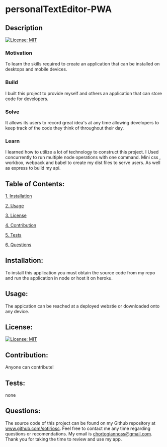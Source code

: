 # personalTextEditor-PWA

## Description

[![License: MIT](https://img.shields.io/badge/License-MIT-yellow.svg)](https://opensource.org/licenses/MIT)

### Motivation

To learn the skills required to create an application that can be installed on desktops and mobile devices.

### Build

I built this project to provide myself and others an application that can store code for developers. 

### Solve

It allows its users to record great idea's at any time allowing developers to keep track of the code they think of throughout their day. 

### Learn

I learned how to utilize a lot of technology to construct this project. I Used concurrently to run multiple node operations with one command. Mini css , workbox, webpack and babel to create my dist files to serve users. As well as  express to  build my api.

## Table of Contents:

[1. Installation](#Installation)

[2. Usage](#Usage)

[3. License](#License)

[4. Contribution](#Contribution)

[5. Tests](#Tests)

[6. Questions](#Questions)
        
## Installation:

To install this application you must obtain the source code from my repo and run the application in node or host it on heroku. 

## Usage:

The appication can be reached at a deployed webstie or downloaded onto any device.

## License:


[![License: MIT](https://img.shields.io/badge/License-MIT-yellow.svg)](https://opensource.org/licenses/MIT)

## Contribution:

Anyone can contribute!

## Tests:

none

## Questions:

The source code of this project can be found on my Github repository at www.github.com/sotiriosc. Feel free to contact 
me any time regarding questions or recomendations. My email is chortogiannoss@gmail.com. Thank you for taking the time to review and use my app. 

        